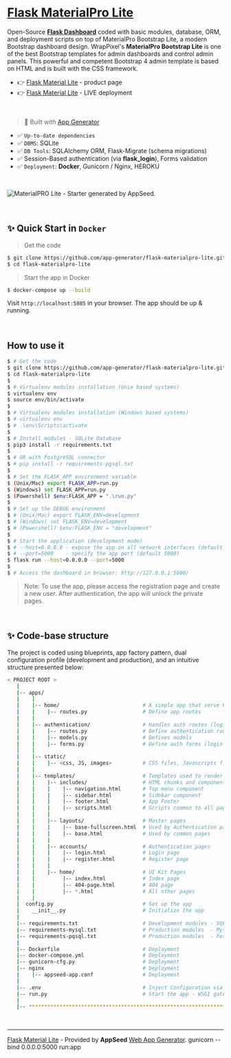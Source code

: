 # [Flask MaterialPro Lite](https://appseed.us/product/material-wpx/flask/)

Open-Source **[Flask Dashboard](https://appseed.us/admin-dashboards/flask/)** coded with basic modules, database, ORM, and deployment scripts on top of MaterialPro Bootstrap Lite, a modern Bootstrap dashboard design. WrapPixel's **MaterialPro Bootstrap Lite** is one of the best Bootstrap templates for admin dashboards and control admin panels. This powerful and competent Bootstrap 4 admin template is based on HTML and is built with the CSS framework. 

- 👉 [Flask Material Lite](https://appseed.us/product/material-wpx/flask/) - product page
- 👉 [Flask Material Lite](https://flask-materialpro-lite.appseed-srv1.com) - LIVE deployment

<br />

> 🚀 Built with [App Generator](https://appseed.us/generator/)

- ✅ `Up-to-date dependencies`
- ✅ `DBMS`: SQLite
- ✅ `DB Tools`: SQLAlchemy ORM, Flask-Migrate (schema migrations)
- ✅ Session-Based authentication (via **flask_login**), Forms validation
- ✅ `Deployment`: **Docker**, Gunicorn / Nginx, HEROKU

<br />

![MaterialPRO Lite - Starter generated by AppSeed.](https://user-images.githubusercontent.com/51070104/172007029-0e7c6df5-95d1-4b88-8831-5d35c5c37005.png)

<br />

## ✨ Quick Start in `Docker`

> Get the code

```bash
$ git clone https://github.com/app-generator/flask-materialpro-lite.git
$ cd flask-materialpro-lite
```

> Start the app in Docker

```bash
$ docker-compose up --build 
```

Visit `http://localhost:5085` in your browser. The app should be up & running.

<br />

## How to use it

```bash
$ # Get the code
$ git clone https://github.com/app-generator/flask-materialpro-lite.git
$ cd flask-materialpro-lite
$
$ # Virtualenv modules installation (Unix based systems)
$ virtualenv env
$ source env/bin/activate
$
$ # Virtualenv modules installation (Windows based systems)
$ # virtualenv env
$ # .\env\Scripts\activate
$
$ # Install modules - SQLite Database
$ pip3 install -r requirements.txt
$
$ # OR with PostgreSQL connector
$ # pip install -r requirements-pgsql.txt
$
$ # Set the FLASK_APP environment variable
$ (Unix/Mac) export FLASK_APP=run.py
$ (Windows) set FLASK_APP=run.py
$ (Powershell) $env:FLASK_APP = ".\run.py"
$
$ # Set up the DEBUG environment
$ # (Unix/Mac) export FLASK_ENV=development
$ # (Windows) set FLASK_ENV=development
$ # (Powershell) $env:FLASK_ENV = "development"
$
$ # Start the application (development mode)
$ # --host=0.0.0.0 - expose the app on all network interfaces (default 127.0.0.1)
$ # --port=5000    - specify the app port (default 5000)  
$ flask run --host=0.0.0.0 --port=5000
$
$ # Access the dashboard in browser: http://127.0.0.1:5000/
```

> Note: To use the app, please access the registration page and create a new user. After authentication, the app will unlock the private pages.

<br />

## ✨ Code-base structure

The project is coded using blueprints, app factory pattern, dual configuration profile (development and production), and an intuitive structure presented below:

```bash
< PROJECT ROOT >
   |
   |-- apps/
   |    |
   |    |-- home/                           # A simple app that serve HTML files
   |    |    |-- routes.py                  # Define app routes
   |    |
   |    |-- authentication/                 # Handles auth routes (login and register)
   |    |    |-- routes.py                  # Define authentication routes  
   |    |    |-- models.py                  # Defines models  
   |    |    |-- forms.py                   # Define auth forms (login and register) 
   |    |
   |    |-- static/
   |    |    |-- <css, JS, images>          # CSS files, Javascripts files
   |    |
   |    |-- templates/                      # Templates used to render pages
   |    |    |-- includes/                  # HTML chunks and components
   |    |    |    |-- navigation.html       # Top menu component
   |    |    |    |-- sidebar.html          # Sidebar component
   |    |    |    |-- footer.html           # App Footer
   |    |    |    |-- scripts.html          # Scripts common to all pages
   |    |    |
   |    |    |-- layouts/                   # Master pages
   |    |    |    |-- base-fullscreen.html  # Used by Authentication pages
   |    |    |    |-- base.html             # Used by common pages
   |    |    |
   |    |    |-- accounts/                  # Authentication pages
   |    |    |    |-- login.html            # Login page
   |    |    |    |-- register.html         # Register page
   |    |    |
   |    |    |-- home/                      # UI Kit Pages
   |    |         |-- index.html            # Index page
   |    |         |-- 404-page.html         # 404 page
   |    |         |-- *.html                # All other pages
   |    |    
   |  config.py                             # Set up the app
   |    __init__.py                         # Initialize the app
   |
   |-- requirements.txt                     # Development modules - SQLite storage
   |-- requirements-mysql.txt               # Production modules  - Mysql DMBS
   |-- requirements-pqsql.txt               # Production modules  - PostgreSql DMBS
   |
   |-- Dockerfile                           # Deployment
   |-- docker-compose.yml                   # Deployment
   |-- gunicorn-cfg.py                      # Deployment   
   |-- nginx                                # Deployment
   |    |-- appseed-app.conf                # Deployment 
   |
   |-- .env                                 # Inject Configuration via Environment
   |-- run.py                               # Start the app - WSGI gateway
   |
   |-- ************************************************************************
```

<br />

---
[Flask Material Lite](https://appseed.us/product/material-wpx/flask/) - Provided by **AppSeed** [Web App Generator](https://appseed.us/app-generator).
gunicorn --bind 0.0.0.0:5000 run:app